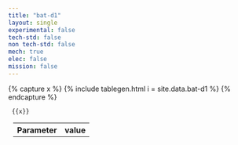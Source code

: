 ```yaml
---
title: "bat-d1"
layout: single
experimental: false
tech-std: false
non tech-std: false
mech: true
elec: false
mission: false
---
```


{% capture x %}
{% include tablegen.html i = site.data.bat-d1 %} 
{% endcapture %}




<table style = "margin-left:10px">
  <tr>
    <th> Parameter </th>
    <th> value </th>
  </tr>
  <tr>
     
     {{x}}
  </tr>
</table>
